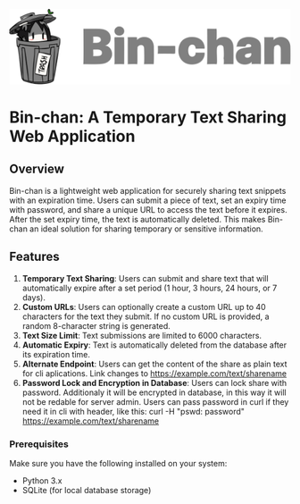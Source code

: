 ![bin-chan](https://github.com/PolishTanker/bin/blob/main/static/images/logo.svg?raw=true)

# Bin-chan: A Temporary Text Sharing Web Application

## Overview

Bin-chan is a lightweight web application for securely sharing text snippets with an expiration time. Users can submit a piece of text, set an expiry time with password, and share a unique URL to access the text before it expires. After the set expiry time, the text is automatically deleted. This makes Bin-chan an ideal solution for sharing temporary or sensitive information.

## Features

1. **Temporary Text Sharing**: Users can submit and share text that will automatically expire after a set period (1 hour, 3 hours, 24 hours, or 7 days).
2. **Custom URLs**: Users can optionally create a custom URL up to 40 characters for the text they submit. If no custom URL is provided, a random 8-character string is generated.
3. **Text Size Limit**: Text submissions are limited to 6000 characters.
4. **Automatic Expiry**: Text is automatically deleted from the database after its expiration time.
5. **Alternate Endpoint**: Users can get the content of the share as plain text for cli aplications. Link changes to https://example.com/text/sharename 
6. **Password Lock and Encryption in Database**: Users can lock share with password. Additionaly it will be encrypted in database, in this way it will not be redable for server admin. Users can pass password in curl if they need it in cli with header, like this: curl -H "pswd: password" https://example.com/text/sharename

### Prerequisites

Make sure you have the following installed on your system:
- Python 3.x
- SQLite (for local database storage)

